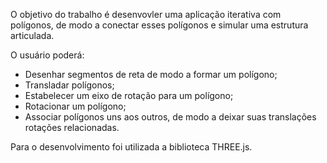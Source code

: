 O objetivo do trabalho é desenvovler uma aplicação iterativa com polígonos, de modo a conectar esses polígonos e simular uma estrutura articulada.

O usuário poderá:

- Desenhar segmentos de reta de modo a formar um polígono;
- Transladar polígonos;
- Estabelecer um eixo de rotação para um polígono;
- Rotacionar um polígono;
- Associar polígonos uns aos outros, de modo a deixar suas translações  rotações relacionadas.

Para o desenvolvimento foi utilizada a biblioteca THREE.js.